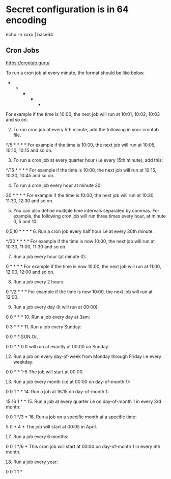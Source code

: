 


# Secret configuration is in 64 encoding 
echo -n xxxx | base64
  

## Cron Jobs

https://crontab.guru/

 To run a cron job at every minute, the format should be like below.

* * * * * <command-to-execute>
For example if the time is 10:00, the next job will run at 10:01, 10:02, 10:03 and so on.

2. To run cron job at every 5th minute, add the following in your crontab file.

*/5 * * * * <command-to-execute>
For example if the time is 10:00, the next job will run at 10:05, 10:10, 10:15 and so on.

3. To run a cron job at every quarter hour (i.e every 15th minute), add this:

*/15 * * * * <command-to-execute>
For example if the time is 10:00, the next job will run at 10:15, 10:30, 10:45 and so on.

4. To run a cron job every hour at minute 30:

30 * * * * <command-to-execute>
For example if the time is 10:00, the next job will run at 10:30, 11:30, 12:30 and so on.

5. You can also define multiple time intervals separated by commas. For example, the following cron job will run three times every hour, at minute 0, 5 and 10:

0,5,10 * * * * <command-to-execute>
6. Run a cron job every half hour i.e at every 30th minute:

*/30 * * * * <command-to-execute>
For example if the time is now 10:00, the next job will run at 10:30, 11:00, 11:30 and so on.

7. Run a job every hour (at minute 0):

0 * * * * <command-to-execute>
For example if the time is now 10:00, the next job will run at 11:00, 12:00, 12:00 and so on.

8. Run a job every 2 hours:

0 */2 * * * <command-to-execute>
For example if the time is now 10:00, the next job will run at 12:00.

9. Run a job every day (It will run at 00:00):

0 0 * * * <command-to-execute>
10. Run a job every day at 3am:

0 3 * * * <command-to-execute>
11. Run a job every Sunday:

0 0 * * SUN <command-to-execute>
Or,

0 0 * * 0 <command-to-execute>
It will run at exactly at 00:00 on Sunday.

12. Run a job on every day-of-week from Monday through Friday i.e every weekday:

0 0 * * 1-5 <command-to-execute>
The job will start at 00:00.

13. Run a job every month (i.e at 00:00 on day-of-month 1):

0 0 1 * * <command-to-execute>
14. Run a job at 16:15 on day-of-month 1:

15 16 1 * * <command-to-execute>
15. Run a job at every quarter i.e on day-of-month 1 in every 3rd month:

0 0 1 */3 * <command-to-execute>
16. Run a job on a specific month at a specific time:

5 0 * 4 * <command-to-execute>
The job will start at 00:05 in April.

17. Run a job every 6 months:

0 0 1 */6 * <command-to-execute>
This cron job will start at 00:00 on day-of-month 1 in every 6th month.

18. Run a job every year:

0 0 1 1 * <command-to-execute>